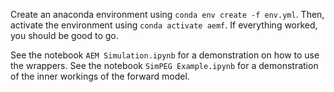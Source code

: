 Create an anaconda environment using `conda env create -f env.yml`. Then, activate the environment using `conda activate aemf`. If everything worked, you should be good to go.

See the notebook `AEM Simulation.ipynb` for a demonstration on how to use the wrappers. See the notebook `SimPEG Example.ipynb` for a demonstration of the inner workings of the forward model.
